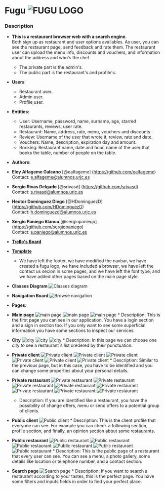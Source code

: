 # Fugu ![FUGU LOGO](src/main/resources/static/images/logo/logo2.png)
### Description
* __This is a restaurant browser web with a search engine.__   
Both sign up as restaurant and user options availables. As user, you can see the restaurant page, send feedback and rate them. The restaurant user can upload the menu info, discounts and vouchers, and information about the address and who's the chef
  * The private part is the admin's.
  * The public part is the  restaurant's and profile's.
* __Users__:
  * Restaurant user.
  * Admin user.
  * Profile user.
* __Entities:__
  * User: Username, password, name, surname, age, starred restaurants, reviews, user rate.  
  * Restaurant: Name, address, rate, menu, vouchers and discounts.
  * Review: Username of the user that wrote it, review, rate and date.
  * Vouchers: Name, description, expiration day and amount.
  * Booking: Restaurant name, date and hour, name of the user that books the table, number of people on the table.
* __Authors:__
 * **Eloy Alfageme Galeano** [@ealfageme] (https://github.com/ealfageme)  
  Contact: e.alfageme@alumnos.urjc.es
 * **Sergio Rivas Delgado**       [@srivasd] (https://github.com/srivasd)  
 Contact: s.rivasd@alumnos.urjc.es
 * **Hector Dominguez Diego**     [@HDominguezD] (https://github.com/HDominguezD)  
 Contact: h.dominguezd@alumnos.urjc.es
 * **Sergio Paniego Blanco**      [@sergiopaniego] (https://github.com/sergiopaniego)   
 Contact: s.paniego@alumnos.urjc.es
 
* __[Trello's Board](https://trello.com/b/CYp9X8sK/fugu)__
 
* __[Template](https://webthemez.com/city-cafe-restaurant-bootstrap-4-free-website-template/)__
    * We have left the footer, we have modified the navbar, we have created a fugu logo, we have included a browser, we have left the contact us secion in some pages, and we have left the font type, and we have added other pages based on the main page style.
* __Classes Diagram__
    ![Classes diagram](src/main/resources/static/images/ClassesDiagram.png)
* __Navigation Board__
    ![Browse navigation](src/main/resources/static/images/captures/navigation-board.png)
     
 * __Pages:__

* __Main page__
    ![main page](src/main/resources/static/images/captures/main-1.png)
    ![main page](src/main/resources/static/images/captures/main-2.png)
    ![main page](src/main/resources/static/images/captures/main-3.png)
      * Description: This is the first page you can see in our application. You have a login section and a sign in section too. If you only want to see some superficial information you have some sections to inspect our services.
* __City__
    ![city](src/main/resources/static/images/captures/city-1.png)
    ![city](src/main/resources/static/images/captures/city-2.png)
    ![city](src/main/resources/static/images/captures/city-3.png)
      * Description: In this page we can choose one city to see a restaurant´s list oredered by their punctuation.
* __Private client__
    ![Private client](src/main/resources/static/images/captures/private-client-1.png)
    ![Private client](src/main/resources/static/images/captures/private-client-2.png)
    ![Private client](src/main/resources/static/images/captures/private-client-3.png)
    ![Private client](src/main/resources/static/images/captures/private-client-4.png)
    ![Private client](src/main/resources/static/images/captures/private-client-5.png)
    ![Private client](src/main/resources/static/images/captures/private-client-6.png)
      * Description: Similar to the previous page, but in this case, you have to be identified and you can change some properties about your personal details.
* __Private restaurant__
    ![Private restaurant](src/main/resources/static/images/captures/private-restaurant-1.png)
    ![Private restaurant](src/main/resources/static/images/captures/private-restaurant-2.png)
    ![Private restaurant](src/main/resources/static/images/captures/private-restaurant-3.png)
    ![Private restaurant](src/main/resources/static/images/captures/private-restaurant-4.png)
    ![Private restaurant](src/main/resources/static/images/captures/private-restaurant-5.png)
    ![Private restaurant](src/main/resources/static/images/captures/private-restaurant-6.png)
    ![Private restaurant](src/main/resources/static/images/captures/private-restaurant-7.png)
    ![Private restaurant](src/main/resources/static/images/captures/private-restaurant-8.png)
    * Description: If you are identified like a restaurant, you have the possibility of change offers, menu or send offers to a potential group of clients.
* __Public client__
    ![Public client](src/main/resources/static/images/captures/public-client-1.png)
      * Description: This is the client profile that everyone can see. For example you can check a following section, profile section, and finally, an opinion section about some restaurants.
* __Public restaurant__
    ![Public restaurant](src/main/resources/static/images/captures/public-restaurant-1.png)
    ![Public restaurant](src/main/resources/static/images/captures/public-restaurant-2.png)
    ![Public restaurant](src/main/resources/static/images/captures/public-restaurant-3.png)
    ![Public restaurant](src/main/resources/static/images/captures/public-restaurant-4.png)
    ![Public restaurant](src/main/resources/static/images/captures/public-restaurant-5.png)
    ![Public restaurant](src/main/resources/static/images/captures/public-restaurant-6.png)
      * Description: This is the public page of a restaurant that every user can see. You can see a menu, a photo gallery, some details like location or telephone number, and a contact section.

* __Search page__
    ![Search page](src/main/resources/static/images/captures/search-page-1.png)
      * Description: If you want to search a restaurant according to your tastes, this is the perfect page. You have some filters and inputs fields in order to find your perfect place.
    
    

    
